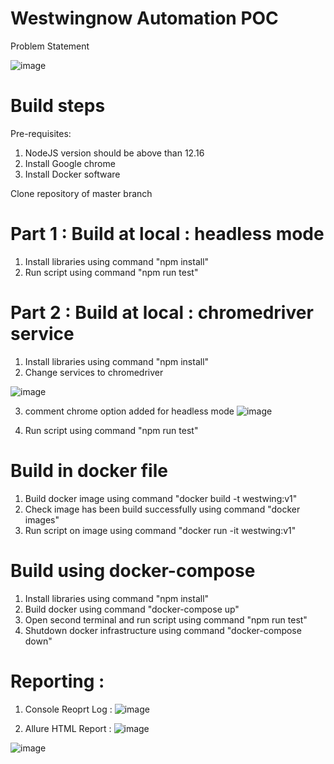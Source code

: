 # Westwingnow Automation POC

Problem Statement

![image](https://user-images.githubusercontent.com/74857236/119126822-2ae99300-ba51-11eb-90e5-0637888261c1.png)


# Build steps

Pre-requisites:
1. NodeJS version should be above than 12.16
2. Install Google chrome
3. Install Docker software

Clone repository of master branch
 
# Part 1 : Build at local : headless mode 
1. Install libraries using command "npm install"
2. Run script using command "npm run test"

# Part 2 : Build at local : chromedriver service
1. Install libraries using command "npm install"
2. Change services to chromedriver

![image](https://user-images.githubusercontent.com/74857236/119124803-b31a6900-ba4e-11eb-9f7b-6427129ed884.png)

3. comment chrome option added for headless mode
![image](https://user-images.githubusercontent.com/74857236/119125030-f1b02380-ba4e-11eb-9876-b94d67ebe90e.png)

4. Run script using command "npm run test"

# Build in docker file
1. Build docker image using command "docker build -t westwing:v1"
2. Check image has been build successfully using command "docker images"
3. Run script on image using command "docker run -it westwing:v1"

# Build using docker-compose
1. Install libraries using command "npm install"
2. Build docker using command "docker-compose up"
3. Open second terminal and run script using command "npm run test"
4. Shutdown docker infrastructure using command "docker-compose down"
 
# Reporting :

1. Console Reoprt Log : 
![image](https://user-images.githubusercontent.com/77624984/125280291-7e31e080-e332-11eb-96a7-16530ad3f51c.png)


2. Allure HTML Report : 
![image](https://user-images.githubusercontent.com/77624984/125280099-53478c80-e332-11eb-82ec-5d47cd961a0b.png)

![image](https://user-images.githubusercontent.com/77624984/125280182-678b8980-e332-11eb-818a-2670ac45ac64.png)



